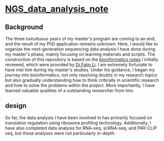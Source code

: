 # **[NGS_data_analysis_note](https://zheyu-ding.github.io)**
## **Background**
The three tumultuous years of my master's program are coming to an end, and the result of my PhD application remains unknown. Here, I would like to organize the next-generation sequencing data analysis I have done during my master's phase, mainly focusing on learning materials and scripts. The construction of this repository is based on the [bioinformatics notes](https://github.com/sherkinglee/NGS-data-analysis) I initially reviewed, which were provided by [Dr.Fajin Li](https://scholar.google.com/citations?hl=en&user=Vj3JwOkAAAAJ). I am extremely fortunate to have met him during my master's studies. Under his guidance, I began my journey into bioinformatics, not only resolving doubts in my research topics but also gradually understanding how to think critically in scientific research and how to solve the problems within the project. More importantly, I have learned valuable qualities of a outstanding researcher from him.

## **design**
So far, the data analysis I have been involved in has primarily focused on translation regulation using ribosome profiling technology. Additionally, I have also completed data analysis for RNA-seq, scRNA-seq, and PAR-CLIP seq, but these analyses were not particularly in-depth.